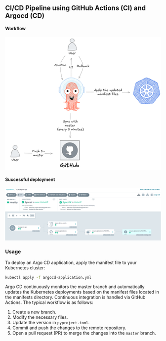 ## CI/CD Pipeline using GitHub Actions (CI) and Argocd (CD)

#### Workflow
![CD with Argocd](./argocd.png)

#### Successful deployment
![Successful deployment](./successful_deployment.png)

### Usage
To deploy an Argo CD application, apply the manifest file to your Kubernetes cluster:

```bash
kubectl apply -f argocd-application.yml
```

Argo CD continuously monitors the master branch and automatically updates the Kubernetes deployments based on the manifest files located in the manifests directory. Continuous integration is handled via GitHub Actions. The typical workflow is as follows:

1. Create a new branch.
2. Modify the necessary files.
3. Update the version in `pyproject.toml`.
4. Commit and push the changes to the remote repository.
5. Open a pull request (PR) to merge the changes into the `master` branch.
